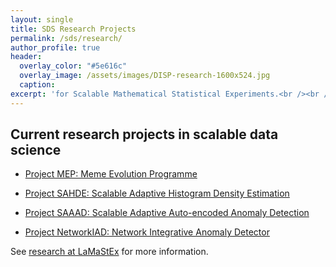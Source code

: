 ```yaml
---
layout: single
title: SDS Research Projects
permalink: /sds/research/
author_profile: true
header:
  overlay_color: "#5e616c"
  overlay_image: /assets/images/DISP-research-1600x524.jpg
  caption: 
excerpt: 'for Scalable Mathematical Statistical Experiments.<br /><br /><br />'
---
```


## Current research projects in scalable data science

* [Project MEP: Meme Evolution Programme](mep/)

* [Project SAHDE: Scalable Adaptive Histogram Density Estimation](densityEstimation/sahde/)

* [Project SAAAD: Scalable Adaptive Auto-encoded Anomaly Detection](densityEstimation/saaad/)

* [Project NetworkIAD: Network Integrative Anomaly Detector](densityEstimation/networkIAD/)

See [research at LaMaStEx](https://lamastex.github.io/research/) for more information.
